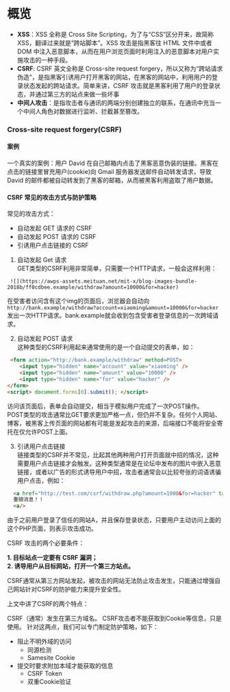 # 概览

- **XSS**：XSS 全称是 Cross Site Scripting，为了与“CSS”区分开来，故简称 XSS，翻译过来就是“跨站脚本”。XSS 攻击是指黑客往 HTML 文件中或者 DOM 中注入恶意脚本，从而在用户浏览页面时利用注入的恶意脚本对用户实施攻击的一种手段。
- **CSRF**: CSRF 英文全称是 Cross-site request forgery，所以又称为“跨站请求伪造”，是指黑客引诱用户打开黑客的网站，在黑客的网站中，利用用户的登录状态发起的跨站请求。简单来讲，CSRF 攻击就是黑客利用了用户的登录状态，并通过第三方的站点来做一些坏事
- **中间人攻击**：是指攻击者与通讯的两端分别创建独立的联系，在通讯中充当一个中间人角色对数据进行监听、拦截甚至篡改。

### Cross-site request forgery(CSRF)

#### 案例
一个真实的案例：用户 David 在自己邮箱内点击了黑客恶意伪装的链接。黑客在点击的链接里冒充用户(cookie)向 Gmail 服务器发送邮件自动转发请求，导致 David 的邮件都被自动转发到了黑客的邮箱，从而被黑客利用盗取了用户数据。

#### CSRF 常见的攻击方式与防护策略
常见的攻击方式：  
* 自动发起 GET 请求的 CSRF
* 自动发起 POST 请求的 CSRF
* 引诱用户点击链接的 CSRF

1. 自动发起 Get 请求  
GET类型的CSRF利用非常简单，只需要一个HTTP请求，一般会这样利用：
```
 ![](https://awps-assets.meituan.net/mit-x/blog-images-bundle-2018b/ff0cdbee.example/withdraw?amount=10000&for=hacker)
```
在受害者访问含有这个img的页面后，浏览器会自动向`http://bank.example/withdraw?account=xiaoming&amount=10000&for=hacker`发出一次HTTP请求。bank.example就会收到包含受害者登录信息的一次跨域请求。

2. 自动发起 POST 请求  
这种类型的CSRF利用起来通常使用的是一个自动提交的表单，如：
```html
 <form action="http://bank.example/withdraw" method=POST>
    <input type="hidden" name="account" value="xiaoming" />
    <input type="hidden" name="amount" value="10000" />
    <input type="hidden" name="for" value="hacker" />
</form>
<script> document.forms[0].submit(); </script>
```
访问该页面后，表单会自动提交，相当于模拟用户完成了一次POST操作。  
POST类型的攻击通常比GET要求更加严格一点，但仍并不复杂。任何个人网站、博客，被黑客上传页面的网站都有可能是发起攻击的来源，后端接口不能将安全寄托在仅允许POST上面。

3. 引诱用户点击链接  
链接类型的CSRF并不常见，比起其他两种用户打开页面就中招的情况，这种需要用户点击链接才会触发。这种类型通常是在论坛中发布的图片中嵌入恶意链接，或者以广告的形式诱导用户中招，攻击者通常会以比较夸张的词语诱骗用户点击，例如：
```html
  <a href="http://test.com/csrf/withdraw.php?amount=1000&for=hacker" taget="_blank">
  重磅消息！！
  <a/>
```
由于之前用户登录了信任的网站A，并且保存登录状态，只要用户主动访问上面的这个PHP页面，则表示攻击成功。


CSRF 攻击的两个必要条件：  

**1. 目标站点一定要有 CSRF 漏洞；**  
**2. 诱导用户从目标网站，打开一个第三方站点。**

CSRF通常从第三方网站发起，被攻击的网站无法防止攻击发生，只能通过增强自己网站针对CSRF的防护能力来提升安全性。

上文中讲了CSRF的两个特点：

CSRF（通常）发生在第三方域名。
CSRF攻击者不能获取到Cookie等信息，只是使用。
针对这两点，我们可以专门制定防护策略，如下：

* 阻止不明外域的访问
  * 同源检测
  * Samesite Cookie
* 提交时要求附加本域才能获取的信息
  * CSRF Token
  * 双重Cookie验证
